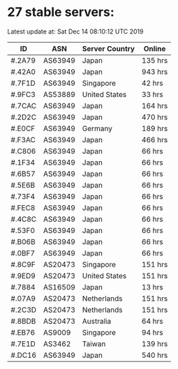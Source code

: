# 27 stable servers:

Latest update at: Sat Dec 14 08:10:12 UTC 2019

| ID | ASN | Server Country | Online |
| -- | --- | -------------- | ------ |
| #.2A79 | AS63949 | Japan | 135 hrs |
| #.42A0 | AS63949 | Japan | 943 hrs |
| #.7F1D | AS63949 | Singapore | 42 hrs |
| #.9FC3 | AS53889 | United States | 33 hrs |
| #.7CAC | AS63949 | Japan | 164 hrs |
| #.2D2C | AS63949 | Japan | 470 hrs |
| #.E0CF | AS63949 | Germany | 189 hrs |
| #.F3AC | AS63949 | Japan | 466 hrs |
| #.C806 | AS63949 | Japan | 66 hrs |
| #.1F34 | AS63949 | Japan | 66 hrs |
| #.6B57 | AS63949 | Japan | 66 hrs |
| #.5E6B | AS63949 | Japan | 66 hrs |
| #.73F4 | AS63949 | Japan | 66 hrs |
| #.FEC8 | AS63949 | Japan | 66 hrs |
| #.4C8C | AS63949 | Japan | 66 hrs |
| #.53F0 | AS63949 | Japan | 66 hrs |
| #.B06B | AS63949 | Japan | 66 hrs |
| #.0BF7 | AS63949 | Japan | 66 hrs |
| #.8C9F | AS20473 | Singapore | 151 hrs |
| #.9ED9 | AS20473 | United States | 151 hrs |
| #.7884 | AS16509 | Japan | 13 hrs |
| #.07A9 | AS20473 | Netherlands | 151 hrs |
| #.2C3D | AS20473 | Netherlands | 151 hrs |
| #.8BDB | AS20473 | Australia | 64 hrs |
| #.EB76 | AS9009 | Singapore | 94 hrs |
| #.7E1D | AS3462 | Taiwan | 139 hrs |
| #.DC16 | AS63949 | Japan | 540 hrs |

